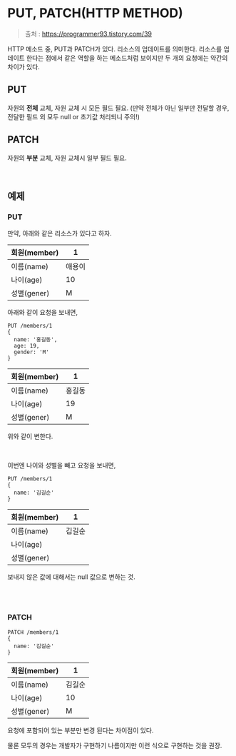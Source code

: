 # PUT, PATCH(HTTP METHOD)

> 출처 : https://programmer93.tistory.com/39

HTTP 메소드 중, PUT과 PATCH가 있다. 리소스의 업데이트를 의미한다. 리소스를 업데이트 한다는 점에서 같은 역할을 하는 메소드처럼 보이지만 두 개의 요청에는 약간의 차이가 있다.

## PUT

자원의 **전체** 교체, 자원 교체 시 모든 필드 필요. (만약 전체가 아닌 일부만 전달할 경우, 전달한 필드 외 모두 null or 초기값 처리되니 주의!)

## PATCH

자원의 **부분** 교체, 자원 교체시 일부 필드 필요.

<br/>

## 예제

### PUT

만약, 아래와 같은 리소스가 있다고 하자.

| 회원(member) | 1      |
| ------------ | ------ |
| 이름(name)   | 애용이 |
| 나이(age)    | 10     |
| 성별(gener)  | M      |

아래와 같이 요청을 보내면,

```
PUT /members/1
{
  name: '홍길동',
  age: 19,
  gender: 'M'
}
```



| 회원(member) | 1      |
| ------------ | ------ |
| 이름(name)   | 홍길동 |
| 나이(age)    | 19     |
| 성별(gener)  | M      |

위와 같이 변한다.

<br/>

이번엔 나이와 성별을 빼고 요청을 보내면,

```
PUT /members/1
{
  name: '김길순'
}
```



| 회원(member) | 1      |
| ------------ | ------ |
| 이름(name)   | 김길순 |
| 나이(age)    |        |
| 성별(gener)  |        |

보내지 않은 값에 대해서는 null 값으로 변하는 것.

<br/>

<br/>

### PATCH

```
PATCH /members/1
{
  name: '김길순'
}
```

| 회원(member) | 1      |
| ------------ | ------ |
| 이름(name)   | 김길순 |
| 나이(age)    | 10     |
| 성별(gener)  | M      |

요청에 포함되어 있는 부분만 변경 된다는 차이점이 있다.

물론 모두의 경우는 개발자가 구현하기 나름이지만 이런 식으로 구현하는 것을 권장.